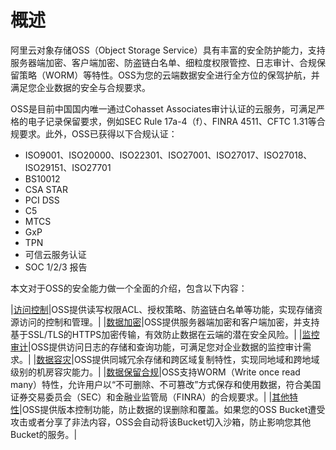 # 概述

阿里云对象存储OSS（Object Storage Service）具有丰富的安全防护能力，支持服务器端加密、客户端加密、防盗链白名单、细粒度权限管控、日志审计、合规保留策略（WORM）等特性。OSS为您的云端数据安全进行全方位的保驾护航，并满足您企业数据的安全与合规要求。

OSS是目前中国国内唯一通过Cohasset Associates审计认证的云服务，可满足严格的电子记录保留要求，例如SEC Rule 17a-4（f）、FINRA 4511、CFTC 1.31等合规要求。此外，OSS已获得以下合规认证：

-   ISO9001、ISO20000、ISO22301、ISO27001、ISO27017、ISO27018、ISO29151、ISO27701
-   BS10012
-   CSA STAR
-   PCI DSS
-   C5
-   MTCS
-   GxP
-   TPN
-   可信云服务认证
-   SOC 1/2/3 报告

本文对于OSS的安全能力做一个全面的介绍，包含以下内容：

|[访问控制]()|OSS提供读写权限ACL、授权策略、防盗链白名单等功能，实现存储资源访问的控制和管理。|
|[数据加密]()|OSS提供服务器端加密和客户端加密，并支持基于SSL/TLS的HTTPS加密传输，有效防止数据在云端的潜在安全风险。|
|[监控审计]()|OSS提供访问日志的存储和查询功能，可满足您对企业数据的监控审计需求。|
|[数据容灾]()|OSS提供同城冗余存储和跨区域复制特性，实现同地域和跨地域级别的机房容灾能力。|
|[数据保留合规]()|OSS支持WORM（Write once read many）特性，允许用户以“不可删除、不可篡改”方式保存和使用数据，符合美国证券交易委员会（SEC）和金融业监管局（FINRA）的合规要求。|
|[其他特性]()|OSS提供版本控制功能，防止数据的误删除和覆盖。如果您的OSS Bucket遭受攻击或者分享了非法内容，OSS会自动将该Bucket切入沙箱，防止影响您其他Bucket的服务。|

